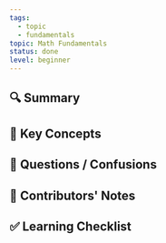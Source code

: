 ```yaml
---
tags:
  - topic
  - fundamentals
topic: Math Fundamentals
status: done
level: beginner
---
```

## 🔍 Summary

## 📘 Key Concepts

## 🔎 Questions / Confusions

## 👥 Contributors' Notes

## ✅ Learning Checklist
